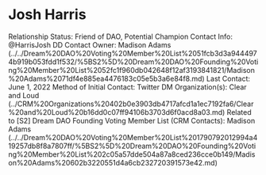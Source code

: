 # Josh Harris

Relationship Status: Friend of DAO, Potential Champion
Contact Info: @HarrisJosh
DD Contact Owner: Madison Adams (../../Dream%20DAO%20Voting%20Member%20List%2051fcb3d3a9444974b919b053fdd1f532/%5BS2%5D%20Dream%20DAO%20Founding%20Voting%20Member%20List%2052fc1f960db042648f12af3193841821/Madison%20Adams%2071df4e885ea4476183c05e5b3a6e84f8.md)
Last Contact: June 1, 2022
Method of Initial Contact: Twitter DM
Organization(s): Clear and Loud (../CRM%20Organizations%20402b0e3903db4717afcd1a1ec7192fa6/Clear%20and%20Loud%20b16dd0c07ff94106b3703d6f0acd8a03.md)
Related to [S2] Dream DAO Founding Voting Member List (CRM Contacts): Madison Adams (../../Dream%20DAO%20Voting%20Member%20List%201790792012994a419257db8f8a7807ff/%5BS2%5D%20Dream%20DAO%20Founding%20Voting%20Member%20List%202c05a57dde504a87a8ced236cce0b149/Madison%20Adams%20602b3220551d4a6cb232720391573e42.md)